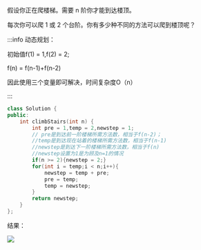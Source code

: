 假设你正在爬楼梯。需要 n 阶你才能到达楼顶。



每次你可以爬 1 或 2 个台阶。你有多少种不同的方法可以爬到楼顶呢？



:::info
动态规划：

初始值f(1) = 1,f(2) = 2;

f(n) = f(n-1)+f(n-2)

因此使用三个变量即可解决，时间复杂度O（n）

:::

```cpp
class Solution {
public:
    int climbStairs(int n) {
        int pre = 1,temp = 2,newstep = 1; 
        // pre是到达前一阶楼梯所需方法数，相当于f(n-2)；
        //temp是到达现在站着的楼梯所需方法数，相当于f(n-1)
        //newstep是到达下一阶楼梯所需方法数，相当于f(n)
        //newstep设置为1是为顾及n=1的情况
        if(n >= 2){newstep = 2;}
        for(int i = temp;i < n;i++){
            newstep = temp + pre;
            pre = temp;
            temp = newstep;
        }
        return newstep;
    }
};
```

结果：

![](https://cdn.nlark.com/yuque/0/2024/png/25562551/1727854887997-e502d686-e2ac-4853-a1b6-cee12de44ed5.png)

